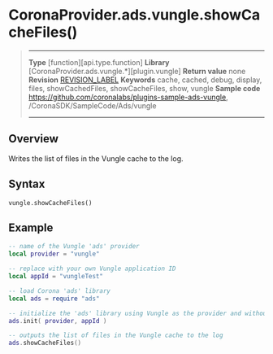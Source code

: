 # CoronaProvider.ads.vungle.showCacheFiles()

> --------------------- ------------------------------------------------------------------------------------------
> __Type__              [function][api.type.function]
> __Library__           [CoronaProvider.ads.vungle.*][plugin.vungle]
> __Return value__      none
> __Revision__          [REVISION_LABEL](REVISION_URL)
> __Keywords__          cache, cached, debug, display, files, showCachedFiles, showCacheFiles, show, vungle
> __Sample code__       <https://github.com/coronalabs/plugins-sample-ads-vungle>, /CoronaSDK/SampleCode/Ads/vungle
> --------------------- ------------------------------------------------------------------------------------------

## Overview

Writes the list of files in the Vungle cache to the log.

## Syntax

	vungle.showCacheFiles()

## Example

``````lua
-- name of the Vungle 'ads' provider
local provider = "vungle"

-- replace with your own Vungle application ID
local appId = "vungleTest"

-- load Corona 'ads' library
local ads = require "ads"

-- initialize the 'ads' library using Vungle as the provider and without the optional 3rd parameter 'listener'
ads.init( provider, appId )

-- outputs the list of files in the Vungle cache to the log
ads.showCacheFiles()
``````